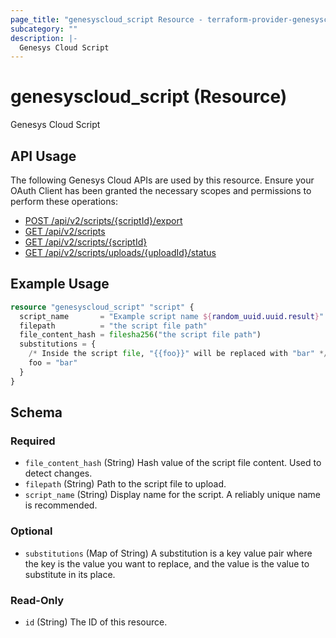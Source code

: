 ```yaml
---
page_title: "genesyscloud_script Resource - terraform-provider-genesyscloud"
subcategory: ""
description: |-
  Genesys Cloud Script
---
```

# genesyscloud_script (Resource)

Genesys Cloud Script

## API Usage
The following Genesys Cloud APIs are used by this resource. Ensure your OAuth Client has been granted the necessary scopes and permissions to perform these operations:

* [POST /api/v2/scripts/{scriptId}/export](https://developer.genesys.cloud/devapps/api-explorer#post-api-v2-scripts--scriptId--export)
* [GET /api/v2/scripts](https://developer.genesys.cloud/devapps/api-explorer#get-api-v2-scripts)
* [GET /api/v2/scripts/{scriptId}](https://developer.genesys.cloud/devapps/api-explorer#get-api-v2-scripts--scriptId-)
* [GET /api/v2/scripts/uploads/{uploadId}/status](https://developer.genesys.cloud/devapps/api-explorer#get-api-v2-scripts-uploads--uploadId--status)

## Example Usage

```terraform
resource "genesyscloud_script" "script" {
  script_name       = "Example script name ${random_uuid.uuid.result}"
  filepath          = "the script file path"
  file_content_hash = filesha256("the script file path")
  substitutions = {
    /* Inside the script file, "{{foo}}" will be replaced with "bar" */
    foo = "bar"
  }
}
```

<!-- schema generated by tfplugindocs -->
## Schema

### Required

- `file_content_hash` (String) Hash value of the script file content. Used to detect changes.
- `filepath` (String) Path to the script file to upload.
- `script_name` (String) Display name for the script. A reliably unique name is recommended.

### Optional

- `substitutions` (Map of String) A substitution is a key value pair where the key is the value you want to replace, and the value is the value to substitute in its place.

### Read-Only

- `id` (String) The ID of this resource.

